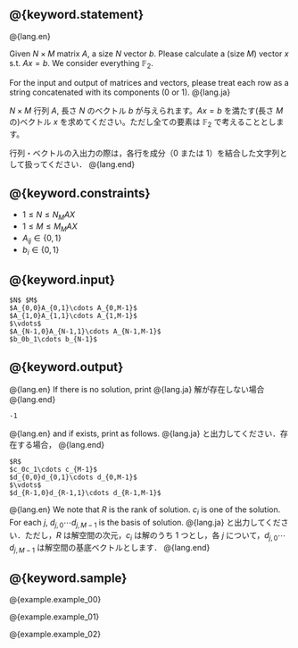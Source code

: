 ## @{keyword.statement}

@{lang.en}

Given $N \times M$ matrix $A$, a size $N$ vector $b$. Please calculate a (size $M$) vector $x$ s.t. $Ax = b$. We consider everything $\mathbb{F}_{2}$.

For the input and output of matrices and vectors, please treat each row as a string concatenated with its components ($0$ or $1$).
@{lang.ja}

$N \times M$ 行列 $A$, 長さ $N$ のベクトル $b$ が与えられます。$Ax = b$ を満たす(長さ $M$ の)ベクトル $x$ を求めてください。ただし全ての要素は $\mathbb{F}_{2}$ で考えることとします。

行列・ベクトルの入出力の際は，各行を成分（$0$ または $1$）を結合した文字列として扱ってください．
@{lang.end}

## @{keyword.constraints}

- $1 \leq N \leq N_MAX$
- $1 \leq M \leq M_MAX$
- $A_{ij} \in \lbrace 0,1\rbrace$
- $b_{i} \in \lbrace 0,1\rbrace$

## @{keyword.input}

```
$N$ $M$
$A_{0,0}A_{0,1}\cdots A_{0,M-1}$
$A_{1,0}A_{1,1}\cdots A_{1,M-1}$
$\vdots$
$A_{N-1,0}A_{N-1,1}\cdots A_{N-1,M-1}$
$b_0b_1\cdots b_{N-1}$
```

## @{keyword.output}

@{lang.en}
If there is no solution, print
@{lang.ja}
解が存在しない場合
@{lang.end}

```
-1
```

@{lang.en}
and if exists, print as follows.
@{lang.ja}
と出力してください．存在する場合，
@{lang.end}


```
$R$
$c_0c_1\cdots c_{M-1}$
$d_{0,0}d_{0,1}\cdots d_{0,M-1}$
$\vdots$
$d_{R-1,0}d_{R-1,1}\cdots d_{R-1,M-1}$
```

@{lang.en}
We note that $R$ is the rank of solution. $c_i$ is one of the solution. For each $j$, $d_{j,0}\cdots d_{j,M-1}$ is the basis of solution.
@{lang.ja}
と出力してください．ただし，$R$ は解空間の次元，$c_i$ は解のうち $1$ つとし，各 $j$ について，$d_{j,0}\cdots d_{j,M-1}$ は解空間の基底ベクトルとします．
@{lang.end}

## @{keyword.sample}

@{example.example_00}

@{example.example_01}

@{example.example_02}
